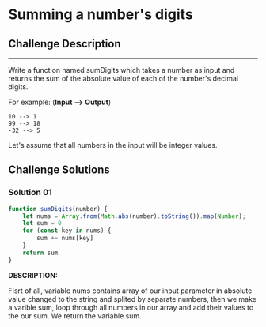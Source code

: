 # Summing a number's digits

## Challenge Description

---

Write a function named sumDigits which takes a number as input and returns the sum of the absolute value of each of the number's decimal digits.

For example: (**Input --> Output**)

```
10 --> 1
99 --> 18
-32 --> 5
```

Let's assume that all numbers in the input will be integer values.

## Challenge Solutions


### Solution 01


```jsx
function sumDigits(number) {
	let nums = Array.from(Math.abs(number).toString()).map(Number);
	let sum = 0
	for (const key in nums) {
		sum += nums[key]
	}
	return sum
}
```

**DESCRIPTION:**

Fisrt of all, variable nums contains array of our input parameter in absolute value changed to the string and splited by separate numbers, then we make a varible sum, loop through all numbers in our array and add their values to the our sum. We return the variable sum.  